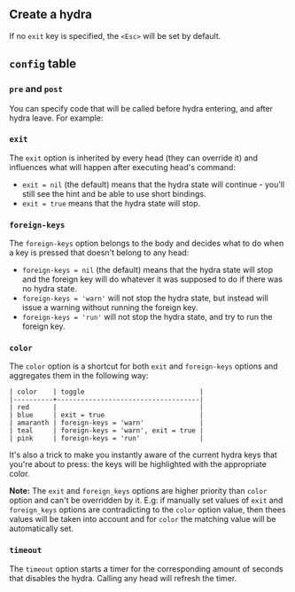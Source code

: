 ## Create a hydra

If no `exit` key is specified, the `<Esc>` will be set by default.

## `config` table

### `pre` and `post`

You can specify code that will be called before hydra entering, and after hydra leave. For example:

### `exit`

The `exit` option is inherited by every head (they can override it) and influences what will happen
after executing head's command:

- `exit = nil` (the default) means that the hydra state will continue - you'll still see the hint
  and be able to use short bindings.
- `exit = true` means that the hydra state will stop.

### `foreign-keys`

The `foreign-keys` option belongs to the body and decides what to do when a key is pressed that doesn't
belong to any head:

- `foreign-keys = nil` (the default) means that the hydra state will stop and the foreign key will
  do whatever it was supposed to do if there was no hydra state.
- `foreign-keys = 'warn'` will not stop the hydra state, but instead will issue a warning without
  running the foreign key.
- `foreign-keys = 'run'` will not stop the hydra state, and try to run the foreign key.

### `color`

The `color` option is a shortcut for both `exit` and `foreign-keys` options and aggregates them in
the following way:

    | color    | toggle                             |
    |----------+------------------------------------|
    | red      |                                    |
    | blue     | exit = true                        |
    | amaranth | foreign-keys = 'warn'              |
    | teal     | foreign-keys = 'warn', exit = true |
    | pink     | foreign-keys = 'run'               |

It's also a trick to make you instantly aware of the current hydra keys that you're about to press:
the keys will be highlighted with the appropriate color.

**Note:** The `exit` and `foreign_keys` options are higher priority than `color` option and can't be
overridden by it. E.g: if manually set values of `exit` and `foreign_keys` options are contradicting
to the `color` option value, then thees values will be taken into account and for `color` the matching
value will be automatically set.

### `timeout`

The `timeout` option starts a timer for the corresponding amount of seconds that disables the hydra.
Calling any head will refresh the timer.

<!-- vim: set tw=100: -->
